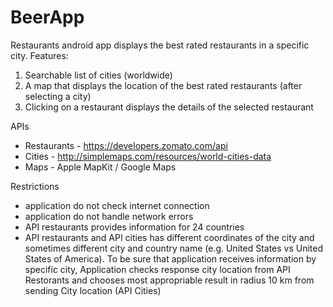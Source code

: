 # BeerApp
Restaurants android app  displays the best rated restaurants  in a specific city. 
 Features:
1. Searchable list of cities (worldwide)
2. A map that displays the location of the best rated restaurants (after selecting a city) 
3.  Clicking on a restaurant displays the details of the selected  restaurant

APIs
- Restaurants - https://developers.zomato.com/api 
- Cities - http://simplemaps.com/resources/world-cities-data 
- Maps - Apple MapKit / Google Maps

Restrictions
- application do not check internet connection
- application do not handle network errors
- API restaurants provides information  for 24 countries 
- API restaurants and API cities has different coordinates of the city and sometimes different city and country name (e.g. United States vs United States of  America). 
To be sure that application  receives information by specific city, Application checks response city location  from API Restorants  and chooses most appropriable result in radius 10 km from  sending City location (API Cities)
